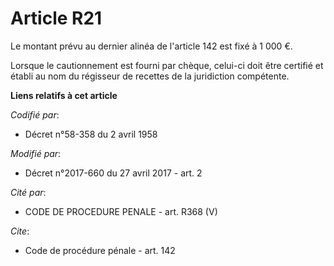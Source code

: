 # Article R21

Le montant prévu au dernier alinéa de l'article 142 est fixé à 1 000 €. 

Lorsque le cautionnement est fourni par chèque, celui-ci doit être certifié et établi au nom du régisseur de recettes de la
juridiction compétente.

**Liens relatifs à cet article**

_Codifié par_:

  - Décret n°58-358 du 2 avril 1958

_Modifié par_:

  - Décret n°2017-660 du 27 avril 2017 - art. 2

_Cité par_:

  - CODE DE PROCEDURE PENALE - art. R368 (V)

_Cite_:

  - Code de procédure pénale - art. 142
